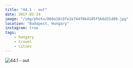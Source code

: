 ```yaml
---
title: "44.1 - out"
date: 2017-02-24
image: "/img/photo/060a10c8fe2e744f864105f5b6d31489.jpg"
location: "Budapest, Hungary"
instagram: true
tags:
    - hungary
    - travel
    - cities
---
```


![44.1 - out](/img/photo/060a10c8fe2e744f864105f5b6d31489.jpg)
